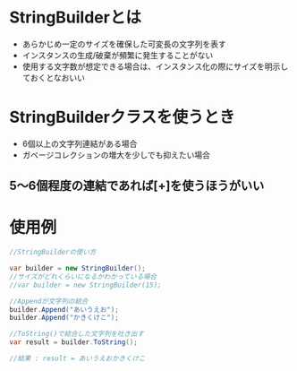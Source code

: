 # StringBuilderとは

- あらかじめ一定のサイズを確保した可変長の文字列を表す
- インスタンスの生成/破棄が頻繁に発生することがない
- 使用する文字数が想定できる場合は、インスタンス化の際にサイズを明示しておくとなおいい

# StringBuilderクラスを使うとき

- 6個以上の文字列連結がある場合
- ガベージコレクションの増大を少しでも抑えたい場合

## 5～6個程度の連結であれば[+]を使うほうがいい

# 使用例

```C#
//StringBuilderの使い方

var builder = new StringBuilder();
//サイズがどれくらいになるかわかっている場合
//var builder = new StringBuilder(15);

//Appendが文字列の結合
builder.Append("あいうえお");
builder.Append("かきくけこ");

//ToString()で結合した文字列を吐き出す
var result = builder.ToString();

//結果 : result = あいうえおかきくけこ
```
